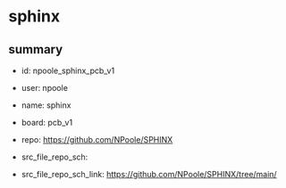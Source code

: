 # sphinx
 
## summary 
* id: npoole_sphinx_pcb_v1
* user: npoole
* name: sphinx
* board: pcb_v1
* repo: https://github.com/NPoole/SPHINX



* src_file_repo_sch: 
* src_file_repo_sch_link: https://github.com/NPoole/SPHINX/tree/main/




